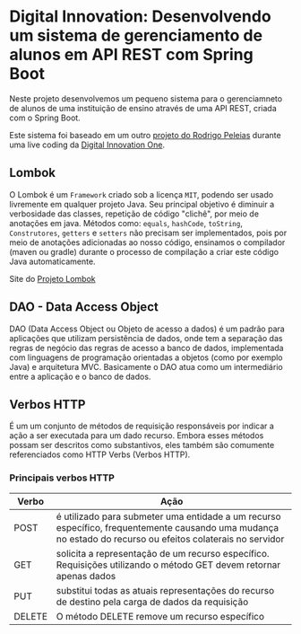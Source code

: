 # Digital Innovation: Desenvolvendo um sistema de gerenciamento de alunos em API REST com Spring Boot

 Neste projeto desenvolvemos um pequeno sistema para o gerenciamneto de alunos de uma instituição de ensino através de uma API REST, criada com o Spring Boot.
 
 Este sistema foi baseado em um outro [projeto do Rodrigo Peleias](https://github.com/rpeleias/personapi_digital_innovation_one) durante uma live coding da [Digital Innovation One](https://digitalinnovation.one/).
 
 ## Lombok
  O Lombok é um `Framework` criado sob a licença `MIT`, podendo ser usado livremente em qualquer projeto Java. Seu principal objetivo é diminuir a verbosidade das classes, repetição    de código "clichê", por meio de anotações em java. Métodos como: `equals`, `hashCode`, `toString`, `Construtores`, `getters` e `setters` não precisam ser implementados, pois
por meio de anotações adicionadas ao nosso código, ensinamos o compilador (maven ou gradle) durante o processo de compilação a criar este código Java automaticamente.

Site do [Projeto Lombok](https://projectlombok.org/features/all)

## DAO - Data Access Object
 DAO (Data Access Object ou Objeto de acesso a dados) é um padrão para aplicações que utilizam persistência de dados, onde tem a separação das regras de negócio das regras de acesso a banco de dados, implementada com linguagens de programação orientadas a objetos (como por exemplo Java) e arquitetura MVC. Basicamente o DAO atua como um intermediário entre a aplicação e o banco de dados.

 ## Verbos HTTP
É um um conjunto de métodos de requisição responsáveis por indicar a ação a ser executada para um dado recurso. Embora esses métodos possam ser descritos como substantivos, eles também são comumente referenciados como HTTP Verbs (Verbos HTTP).
### Principais verbos HTTP
|Verbo|Ação|
|---|---|
|POST| é utilizado para submeter uma entidade a um recurso específico, frequentemente causando uma mudança no estado do recurso ou efeitos colaterais no servidor|
|GET| solicita a representação de um recurso específico. Requisições utilizando o método GET devem retornar apenas dados|
|PUT| substitui todas as atuais representações do recurso de destino pela carga de dados da requisição|
|DELETE| O método DELETE remove um recurso específico|
